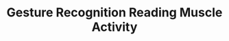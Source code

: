 ---
title: "Gesture Recognition Reading Muscle Activity"
image: "/img/robot_gesture.jpg"
description: "Predict muscle gestures with EMG data using unsupervised ML methods."
github: "https://github.com/LiyangSong/Gesture-Recognition-Reading-Muscle-Activity"
weight: 6
---